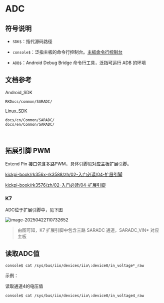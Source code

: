 # ADC



## 符号说明

* `SDK$`：指代源码路径

* `console$`：泛指主板的命令行控制台。[主板命令行控制台](../02-入门必读/02-快速使用.md#console_readme)

* `ADB$`：Android Debug Bridge 命令行工具，泛指可运行 ADB 的环境



## 文档参考

Android_SDK

```
RKDocs/common/SARADC/
```

Linux_SDK

```
docs/cn/Common/SARADC/
docs/en/Common/SARADC/
```

​	

## 拓展引脚 PWM

Extend Pin 接口包含多路PWM，具体引脚见对应主板扩展引脚。

[kickpi-book/rk356x-rk3588/zh/02-入门必读/04-扩展引脚](../../../rk356x-rk3588/zh/02-入门必读/04-扩展引脚)

[kickpi-book/rk3576/zh/02-入门必读/04-扩展引脚](../../../rk3576/zh/02-入门必读/04-扩展引脚)



### K7

ADC位于扩展引脚中，见下图

![image-20250422110732652](C:\Users\16708\AppData\Roaming\Typora\typora-user-images\image-20250422110732652.png)

> 由图可知，K7 扩展引脚中包含三路 SARADC 通道，SARADC_VIN* 对应主板

## **读取ADC值**

```
console$ cat /sys/bus/iio/devices/iio\:device0/in_voltage*_raw
```



示例：

读取通道4的电压值

```
console$ cat /sys/bus/iio/devices/iio\:device0/in_voltage4_raw
```

